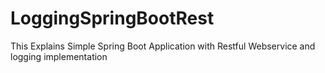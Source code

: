 # LoggingSpringBootRest
This Explains Simple Spring Boot Application with Restful Webservice and logging implementation
